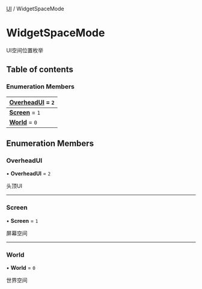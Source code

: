 [UI](../groups/Core.UI.md) / WidgetSpaceMode

# WidgetSpaceMode <Badge type="tip" text="Enumeration" /> <Score text="WidgetSpaceMode" />

<p class="content-big">

UI空间位置枚举

</p>

## Table of contents

### Enumeration Members <Score text="Enumeration" /> 
| **[OverheadUI](mw.WidgetSpaceMode.md#overheadui)** = ``2``  |
| :----- |
| **[Screen](mw.WidgetSpaceMode.md#screen)** = ``1`` |
| **[World](mw.WidgetSpaceMode.md#world)** = ``0`` |

## Enumeration Members

### OverheadUI <Score text="OverheadUI" /> 

• **OverheadUI** = ``2``

头顶UI

___

### Screen <Score text="Screen" /> 

• **Screen** = ``1``

屏幕空间

___

### World <Score text="World" /> 

• **World** = ``0``

世界空间
